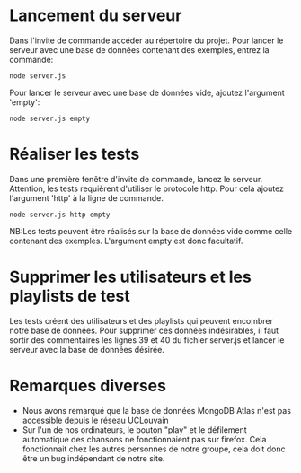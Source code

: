 # Lancement du serveur

Dans l'invite de commande accéder au répertoire du projet.
Pour lancer le serveur avec une base de données contenant des exemples, entrez la commande:

    node server.js

Pour lancer le serveur avec une base de données vide, ajoutez l'argument 'empty':

    node server.js empty
		

# Réaliser les tests

Dans une première fenêtre d'invite de commande, lancez le serveur.
Attention, les tests requièrent d'utiliser le protocole http.
Pour cela ajoutez l'argument 'http' à la ligne de commande.

    node server.js http empty

NB:Les tests peuvent être réalisés sur la base de données vide comme celle contenant des exemples. L'argument empty est donc facultatif.


# Supprimer les utilisateurs et les playlists de test

Les tests créent des utilisateurs et des playlists qui peuvent encombrer notre base de données.
Pour supprimer ces données indésirables, il faut sortir des commentaires les lignes 39 et 40 du fichier server.js et lancer le serveur avec la base de données désirée.


# Remarques diverses

- Nous avons remarqué que la base de données MongoDB Atlas n'est pas accessible depuis le réseau UCLouvain
- Sur l'un de nos ordinateurs, le bouton "play" et le défilement automatique des chansons ne fonctionnaient pas sur firefox.
  Cela fonctionnait chez les autres personnes de notre groupe, cela doit donc être un bug indépendant de notre site.
